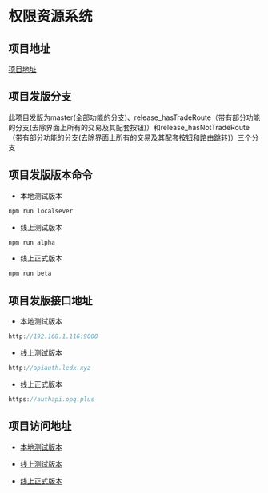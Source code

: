 ﻿# 权限资源系统

## 项目地址

[项目地址](http://192.168.1.129:3000/yeylol/PermissionResourceManagementFrontend.git)

## 项目发版分支

此项目发版为master(全部功能的分支)、release_hasTradeRoute（带有部分功能的分支(去除界面上所有的交易及其配套按钮)）和release_hasNotTradeRoute（带有部分功能的分支(去除界面上所有的交易及其配套按钮和路由跳转)）三个分支

## 项目发版版本命令

* 本地测试版本  

``` bash
npm run localsever
```

* 线上测试版本  

``` bash
npm run alpha
```

* 线上正式版本  

``` bash
npm run beta
``` 

## 项目发版接口地址

* 本地测试版本  


``` js
http://192.168.1.116:9000
```


* 线上测试版本  


``` js
http://apiauth.ledx.xyz
```
   
* 线上正式版本  


``` js
https://authapi.opq.plus
``` 

## 项目访问地址

* [本地测试版本](http://192.168.1.116:8071)

* [线上测试版本](http://auth.ledx.xyz) 

* [线上正式版本](https://auth.opq.plus)

 <CGitalk/>
